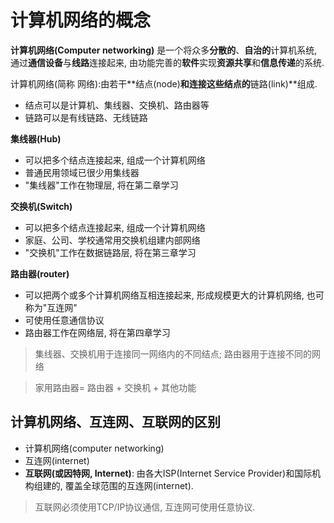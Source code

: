 # 计算机网络的概念

<b>计算机网络(Computer networking)</b>
是一个将众多<b>分散的</b>、<b>自治的</b>计算机系统,
通过<b>通信设备</b>与<b>线路</b>连接起来, 由功能完善的**软件**实现**资源共享**和**信息传递**的系统.

计算机网络(简称 网络):由若干**结点(node)**和连接这些结点的**链路(link)**组成.

- 结点可以是计算机、集线器、交换机、路由器等
- 链路可以是有线链路、无线链路

<b>集线器(Hub)</b>

- 可以把多个结点连接起来, 组成一个计算机网络
- 普通民用领域已很少用集线器
- "集线器"工作在物理层, 将在第二章学习

<b>交换机(Switch)</b>

- 可以把多个结点连接起来, 组成一个计算机网络
- 家庭、公司、学校通常用交换机组建内部网络
- "交换机"工作在数据链路层, 将在第三章学习

<b>路由器(router)</b>

- 可以把两个或多个计算机网络互相连接起来, 形成规模更大的计算机网络, 也可称为"互连网"
- 可使用任意通信协议
- 路由器工作在网络层, 将在第四章学习

> 集线器、交换机用于连接同一网络内的不同结点; 路由器用于连接不同的网络

> 家用路由器= 路由器 + 交换机 + 其他功能

## 计算机网络、互连网、互联网的区别

- 计算机网络(computer networking)
- 互连网(internet)
- <b>互联网(或因特网, Internet)</b>: 由各大ISP(Internet Service Provider)和国际机构组建的, 覆盖全球范围的互连网(internet).

> 互联网必须使用TCP/IP协议通信, 互连网可使用任意协议.

